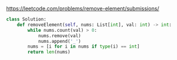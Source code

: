 https://leetcode.com/problems/remove-element/submissions/

```python
class Solution:
    def removeElement(self, nums: List[int], val: int) -> int:
        while nums.count(val) > 0:
            nums.remove(val)
            nums.append('_')
        nums = [i for i in nums if type(i) == int]
        return len(nums)

```
